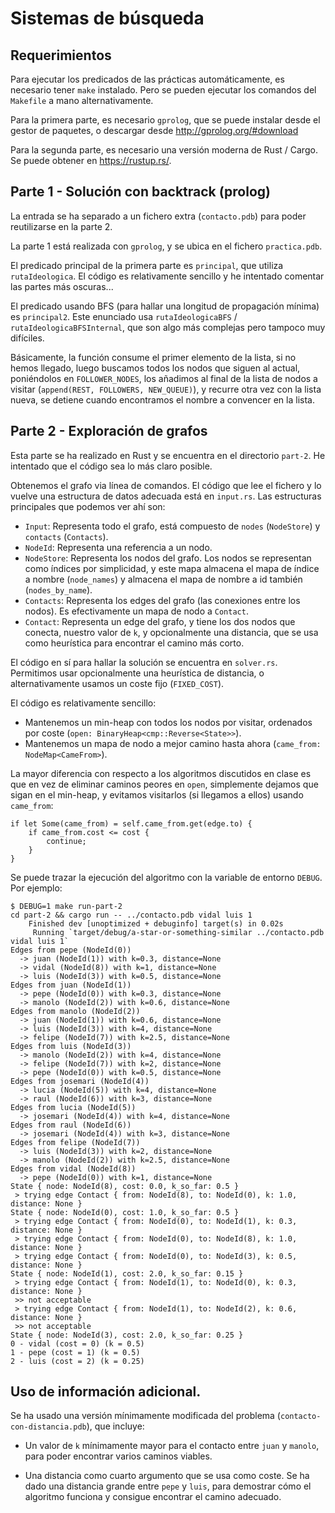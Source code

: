 # Sistemas de búsqueda

## Requerimientos

Para ejecutar los predicados de las prácticas automáticamente, es necesario
tener `make` instalado. Pero se pueden ejecutar los comandos del `Makefile`
a mano alternativamente.

Para la primera parte, es necesario `gprolog`, que se puede instalar desde el
gestor de paquetes, o descargar desde http://gprolog.org/#download

Para la segunda parte, es necesario una versión moderna de Rust / Cargo. Se
puede obtener en https://rustup.rs/.

## Parte 1 - Solución con backtrack (prolog)

La entrada se ha separado a un fichero extra (`contacto.pdb`) para poder
reutilizarse en la parte 2.

La parte 1 está realizada con `gprolog`, y se ubica en el fichero
`practica.pdb`.

El predicado principal de la primera parte es `principal`, que utiliza
`rutaIdeologica`. El código es relativamente sencillo y he intentado comentar
las partes más oscuras...

El predicado usando BFS (para hallar una longitud de propagación mínima) es
`principal2`. Este enunciado usa `rutaIdeologicaBFS`
/ `rutaIdeologicaBFSInternal`, que son algo más complejas pero tampoco muy
difíciles.

Básicamente, la función consume el primer elemento de la lista, si no hemos
llegado, luego buscamos todos los nodos que siguen al actual, poniéndolos en
`FOLLOWER_NODES`, los añadimos al final de la lista de nodos a visitar
(`append(REST, FOLLOWERS, NEW_QUEUE)`), y recurre otra vez con la lista nueva,
se detiene cuando encontramos el nombre a convencer en la lista.

## Parte 2 - Exploración de grafos

Esta parte se ha realizado en Rust y se encuentra en el directorio `part-2`. He
intentado que el código sea lo más claro posible.

Obtenemos el grafo via línea de comandos. El código que lee el fichero y lo
vuelve una estructura de datos adecuada está en `input.rs`. Las estructuras
principales que podemos ver ahí son:

 * `Input`: Representa todo el grafo, está compuesto de `nodes` (`NodeStore`)
   y `contacts` (`Contacts`).
 * `NodeId`: Representa una referencia a un nodo.
 * `NodeStore`: Representa los nodos del grafo. Los nodos se representan como
   índices por simplicidad, y este mapa almacena el mapa de índice a nombre
   (`node_names`) y almacena el mapa de nombre a id también (`nodes_by_name`).
 * `Contacts`: Representa los edges del grafo (las conexiones entre los nodos).
   Es efectivamente un mapa de nodo a `Contact`.
 * `Contact`: Representa un edge del grafo, y tiene los dos nodos que conecta,
   nuestro valor de `k`, y opcionalmente una distancia, que se usa como
   heurística para encontrar el camino más corto.

El código en sí para hallar la solución se encuentra en `solver.rs`. Permitimos
usar opcionalmente una heurística de distancia, o alternativamente usamos un
coste fijo (`FIXED_COST`).

El código es relativamente sencillo:

 * Mantenemos un min-heap con todos los nodos por visitar, ordenados por coste
   (`open: BinaryHeap<cmp::Reverse<State>>`).
 * Mantenemos un mapa de nodo a mejor camino hasta ahora
   (`came_from: NodeMap<CameFrom>`).

La mayor diferencia con respecto a los algoritmos discutidos en clase es que en
vez de eliminar caminos peores en `open`, simplemente dejamos que sigan en el
min-heap, y evitamos visitarlos (si llegamos a ellos) usando `came_from`:

```
if let Some(came_from) = self.came_from.get(edge.to) {
    if came_from.cost <= cost {
        continue;
    }
}
```

Se puede trazar la ejecución del algoritmo con la variable de entorno `DEBUG`.
Por ejemplo:

```
$ DEBUG=1 make run-part-2
cd part-2 && cargo run -- ../contacto.pdb vidal luis 1
    Finished dev [unoptimized + debuginfo] target(s) in 0.02s
     Running `target/debug/a-star-or-something-similar ../contacto.pdb vidal luis 1`
Edges from pepe (NodeId(0))
  -> juan (NodeId(1)) with k=0.3, distance=None
  -> vidal (NodeId(8)) with k=1, distance=None
  -> luis (NodeId(3)) with k=0.5, distance=None
Edges from juan (NodeId(1))
  -> pepe (NodeId(0)) with k=0.3, distance=None
  -> manolo (NodeId(2)) with k=0.6, distance=None
Edges from manolo (NodeId(2))
  -> juan (NodeId(1)) with k=0.6, distance=None
  -> luis (NodeId(3)) with k=4, distance=None
  -> felipe (NodeId(7)) with k=2.5, distance=None
Edges from luis (NodeId(3))
  -> manolo (NodeId(2)) with k=4, distance=None
  -> felipe (NodeId(7)) with k=2, distance=None
  -> pepe (NodeId(0)) with k=0.5, distance=None
Edges from josemari (NodeId(4))
  -> lucia (NodeId(5)) with k=4, distance=None
  -> raul (NodeId(6)) with k=3, distance=None
Edges from lucia (NodeId(5))
  -> josemari (NodeId(4)) with k=4, distance=None
Edges from raul (NodeId(6))
  -> josemari (NodeId(4)) with k=3, distance=None
Edges from felipe (NodeId(7))
  -> luis (NodeId(3)) with k=2, distance=None
  -> manolo (NodeId(2)) with k=2.5, distance=None
Edges from vidal (NodeId(8))
  -> pepe (NodeId(0)) with k=1, distance=None
State { node: NodeId(8), cost: 0.0, k_so_far: 0.5 }
 > trying edge Contact { from: NodeId(8), to: NodeId(0), k: 1.0, distance: None }
State { node: NodeId(0), cost: 1.0, k_so_far: 0.5 }
 > trying edge Contact { from: NodeId(0), to: NodeId(1), k: 0.3, distance: None }
 > trying edge Contact { from: NodeId(0), to: NodeId(8), k: 1.0, distance: None }
 > trying edge Contact { from: NodeId(0), to: NodeId(3), k: 0.5, distance: None }
State { node: NodeId(1), cost: 2.0, k_so_far: 0.15 }
 > trying edge Contact { from: NodeId(1), to: NodeId(0), k: 0.3, distance: None }
 >> not acceptable
 > trying edge Contact { from: NodeId(1), to: NodeId(2), k: 0.6, distance: None }
 >> not acceptable
State { node: NodeId(3), cost: 2.0, k_so_far: 0.25 }
0 - vidal (cost = 0) (k = 0.5)
1 - pepe (cost = 1) (k = 0.5)
2 - luis (cost = 2) (k = 0.25)
```

## Uso de información adicional.

Se ha usado una versión mínimamente modificada del problema
(`contacto-con-distancia.pdb`), que incluye:

 * Un valor de `k` mínimamente mayor para el contacto entre `juan` y `manolo`,
   para poder encontrar varios caminos viables.

 * Una distancia como cuarto argumento que se usa como coste. Se ha dado una
   distancia grande entre `pepe` y `luis`, para demostrar cómo el algoritmo
   funciona y consigue encontrar el camino adecuado.
